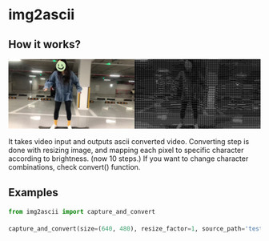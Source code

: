 # img2ascii

## How it works?
 <img src="https://github.com/slowdh/img2ascii/blob/main/test_image.jpg">

It takes video input and outputs ascii converted video.
Converting step is done with resizing image, and mapping each pixel to specific character according to brightness. (now 10 steps.)
If you want to change character combinations, check convert() function.



## Examples

```python
from img2ascii import capture_and_convert

capture_and_convert(size=(640, 480), resize_factor=1, source_path='test_input.mp4', save_path='test_output.mp4')

```
